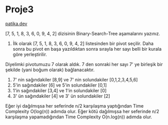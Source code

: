 # Proje3


[patika.dev](https://app.patika.dev/berikasener)


[7, 5, 1, 8, 3, 6, 0, 9, 4, 2] dizisinin Binary-Search-Tree aşamalarını yazınız.


1. İlk olarak [7, 5, 1, 8, 3, 6, 0, 9, 4, 2] listesinden bir pivot seçilir. Daha sonra bu pivot en başa yazıldıktan sonra sırayla her sayı belli bir kurala göre yerleştirilir.

Diyelimki pivotumuzu 7 olarak aldık. 7 den sonraki her sayı 7' ye birleşik bir şekilde (yani boğum olarak) bağlanacaktır.
1. 7' nin sağındakiler [8,9] ve  7' nin solundakiler [0,1,2,3,4,5,6]
2. 5'in sağındakiler [6] ve 5'in solundakiler  [0,1]
3. 1'in sağındakiler [3,4] ve 1'in solundakiler [0]
4. 3' ün sağındakiler [4] ve 3' ün solundakiler [2]




Eğer iyi dağılmışsa her seferinde n/2 karşılaşma yaptığından Time Complexity O(log(n)) adımda olur.
Eğer kötü dağılmışsa her seferinde n/2 karşılaşma yapamadığından Time Complexity O(n.log(n)) adımda olur.

